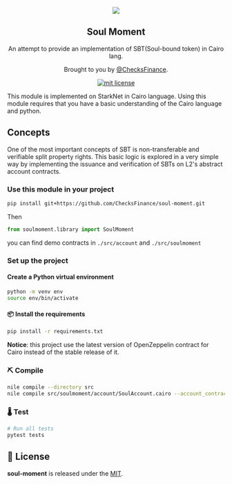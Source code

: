 <p align="center">
  <a href="https://twitter.com/checksfinance"><img src="https://avatars.githubusercontent.com/u/98661153?s=200&v=4"/></a>
</p>
<h2 align="center">
  Soul Moment
</h2>
<p align="center">
  An attempt to provide an implementation of SBT(Soul-bound token) in Cairo lang.
</p>
<p align="center">
  Brought to you by <a href="https://twitter.com/checksfinance">@ChecksFinance</a>.
</p>

<p align="center">
  <a href="https://github.com/ChecksFinance/soul-moment/">
    <img src="https://img.shields.io/badge/license-MIT-green.svg" alt="mit license"/>
  </a>
</p>

This module is implemented on StarkNet in Cairo language. Using this module requires that you have a basic understanding of the Cairo language and python.

## Concepts

One of the most important concepts of SBT is non-transferable and verifiable split property rights. This basic logic is explored in a very simple way by implementing the issuance and verification of SBTs on L2's abstract account contracts.

### Use this module in your project

```bash
pip install git+https://github.com/ChecksFinance/soul-moment.git
```

Then

```python
from soulmoment.library import SoulMoment
```

you can find demo contracts in `./src/account` and `./src/soulmoment`

### Set up the project

#### Create a Python virtual environment

```bash
python -m venv env
source env/bin/activate
```

#### 📦 Install the requirements

```bash
pip install -r requirements.txt
```

**Notice**: this project use the latest version of OpenZeppelin contract for Cairo instead of the stable release of it.

### ⛏️ Compile

```bash
nile compile --directory src
nile compile src/soulmoment/account/SoulAccount.cairo --account_contract
```

### 🌡️ Test

```bash
# Run all tests
pytest tests
```

## 📄 License

**soul-moment** is released under the [MIT](LICENSE).
